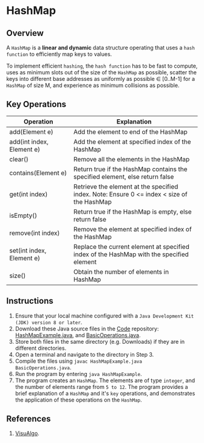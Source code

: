 # HashMap

## Overview
A `HashMap` is a **linear and dynamic** data structure operating that uses a `hash function` to efficiently map keys to values.

To implement efficient `hashing`, the `hash function` has to be fast to compute,
uses as minimum slots out of the size of the `HashMap` as possible,
scatter the keys into different base addresses as uniformly as possible ∈ [0..M-1] for a `HashMap` of size M,
and experience as minimum collisions as possible.

## Key Operations
| Operation                 | Explanation                                                                                |
|---------------------------|--------------------------------------------------------------------------------------------|
| add(Element e)            | Add the element to end of the HashMap                                                      |
| add(int index, Element e) | Add the element at specified index of the HashMap                                          |
| clear()                   | Remove all the elements in the HashMap                                                     |
| contains(Element e)       | Return true if the HashMap contains the specified element, else return false               |
| get(int index)            | Retrieve the element at the specified index. Note: Ensure 0 <= index < size of the HashMap |
| isEmpty()                 | Return true if the HashMap is empty, else return false                                     |
| remove(int index)         | Remove the element at specified index of the HashMap                                       |
| set(int index, Element e) | Replace the current element at specified index of the HashMap with the specified element   |
| size()                    | Obtain the number of elements in HashMap                                                   |

## Instructions
1. Ensure that your local machine configured with a `Java Development Kit (JDK) version 8 or later`.
2. Download these Java source files in the [Code](https://github.com/shumarb/code/tree/main) repository: [HashMapExample.java](https://github.com/shumarb/code/tree/main/data-structures/HashMapExample.java), and [BasicOperations.java](https://github.com/shumarb/code/tree/main/support/BasicOperations.java).
3. Store both files in the same directory (e.g. Downloads) if they are in different directories.
4. Open a terminal and navigate to the directory in Step 3.
5. Compile the files using `javac HashMapExample.java BasicOperations.java`.
6. Run the program by entering `java HashMapExample`.
7. The program creates an `HashMap`. The elements are of type `integer`, and the number of elements range from `5 to 12`. The program provides a brief explanation of a `HashMap` and it's `key` operations, and demonstrates the application of these operations on the `HashMap`.

## References
1. [VisuAlgo](https://visualgo.net/en/hashtable).